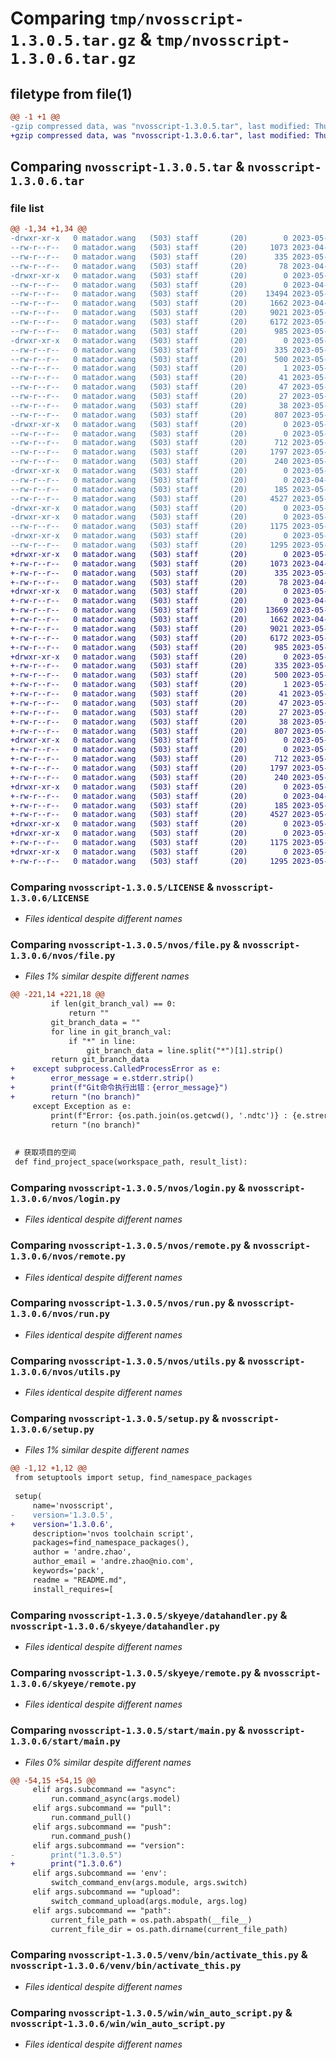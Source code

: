 # Comparing `tmp/nvosscript-1.3.0.5.tar.gz` & `tmp/nvosscript-1.3.0.6.tar.gz`

## filetype from file(1)

```diff
@@ -1 +1 @@
-gzip compressed data, was "nvosscript-1.3.0.5.tar", last modified: Thu May 18 09:23:56 2023, max compression
+gzip compressed data, was "nvosscript-1.3.0.6.tar", last modified: Thu May 18 09:35:47 2023, max compression
```

## Comparing `nvosscript-1.3.0.5.tar` & `nvosscript-1.3.0.6.tar`

### file list

```diff
@@ -1,34 +1,34 @@
-drwxr-xr-x   0 matador.wang   (503) staff       (20)        0 2023-05-18 09:23:56.948537 nvosscript-1.3.0.5/
--rw-r--r--   0 matador.wang   (503) staff       (20)     1073 2023-04-11 06:52:30.000000 nvosscript-1.3.0.5/LICENSE
--rw-r--r--   0 matador.wang   (503) staff       (20)      335 2023-05-18 09:23:56.948383 nvosscript-1.3.0.5/PKG-INFO
--rw-r--r--   0 matador.wang   (503) staff       (20)       78 2023-04-11 06:52:30.000000 nvosscript-1.3.0.5/README.md
-drwxr-xr-x   0 matador.wang   (503) staff       (20)        0 2023-05-18 09:23:56.945519 nvosscript-1.3.0.5/nvos/
--rw-r--r--   0 matador.wang   (503) staff       (20)        0 2023-04-11 06:52:30.000000 nvosscript-1.3.0.5/nvos/__init__.py
--rw-r--r--   0 matador.wang   (503) staff       (20)    13494 2023-05-18 09:22:50.000000 nvosscript-1.3.0.5/nvos/file.py
--rw-r--r--   0 matador.wang   (503) staff       (20)     1662 2023-04-11 07:50:33.000000 nvosscript-1.3.0.5/nvos/login.py
--rw-r--r--   0 matador.wang   (503) staff       (20)     9021 2023-05-12 07:47:19.000000 nvosscript-1.3.0.5/nvos/remote.py
--rw-r--r--   0 matador.wang   (503) staff       (20)     6172 2023-05-11 08:47:40.000000 nvosscript-1.3.0.5/nvos/run.py
--rw-r--r--   0 matador.wang   (503) staff       (20)      985 2023-05-04 01:42:28.000000 nvosscript-1.3.0.5/nvos/utils.py
-drwxr-xr-x   0 matador.wang   (503) staff       (20)        0 2023-05-18 09:23:56.946525 nvosscript-1.3.0.5/nvosscript.egg-info/
--rw-r--r--   0 matador.wang   (503) staff       (20)      335 2023-05-18 09:23:56.000000 nvosscript-1.3.0.5/nvosscript.egg-info/PKG-INFO
--rw-r--r--   0 matador.wang   (503) staff       (20)      500 2023-05-18 09:23:56.000000 nvosscript-1.3.0.5/nvosscript.egg-info/SOURCES.txt
--rw-r--r--   0 matador.wang   (503) staff       (20)        1 2023-05-18 09:23:56.000000 nvosscript-1.3.0.5/nvosscript.egg-info/dependency_links.txt
--rw-r--r--   0 matador.wang   (503) staff       (20)       41 2023-05-18 09:23:56.000000 nvosscript-1.3.0.5/nvosscript.egg-info/entry_points.txt
--rw-r--r--   0 matador.wang   (503) staff       (20)       47 2023-05-18 09:23:56.000000 nvosscript-1.3.0.5/nvosscript.egg-info/requires.txt
--rw-r--r--   0 matador.wang   (503) staff       (20)       27 2023-05-18 09:23:56.000000 nvosscript-1.3.0.5/nvosscript.egg-info/top_level.txt
--rw-r--r--   0 matador.wang   (503) staff       (20)       38 2023-05-18 09:23:56.948581 nvosscript-1.3.0.5/setup.cfg
--rw-r--r--   0 matador.wang   (503) staff       (20)      807 2023-05-18 09:23:55.000000 nvosscript-1.3.0.5/setup.py
-drwxr-xr-x   0 matador.wang   (503) staff       (20)        0 2023-05-18 09:23:56.947240 nvosscript-1.3.0.5/skyeye/
--rw-r--r--   0 matador.wang   (503) staff       (20)        0 2023-05-04 01:42:28.000000 nvosscript-1.3.0.5/skyeye/__init__.py
--rw-r--r--   0 matador.wang   (503) staff       (20)      712 2023-05-04 01:42:28.000000 nvosscript-1.3.0.5/skyeye/datahandler.py
--rw-r--r--   0 matador.wang   (503) staff       (20)     1797 2023-05-04 01:42:28.000000 nvosscript-1.3.0.5/skyeye/remote.py
--rw-r--r--   0 matador.wang   (503) staff       (20)      240 2023-05-04 01:42:28.000000 nvosscript-1.3.0.5/skyeye/skyeyecommand.py
-drwxr-xr-x   0 matador.wang   (503) staff       (20)        0 2023-05-18 09:23:56.947694 nvosscript-1.3.0.5/start/
--rw-r--r--   0 matador.wang   (503) staff       (20)        0 2023-04-11 07:50:33.000000 nvosscript-1.3.0.5/start/__init__.py
--rw-r--r--   0 matador.wang   (503) staff       (20)      185 2023-05-04 01:42:28.000000 nvosscript-1.3.0.5/start/commonUtil.py
--rw-r--r--   0 matador.wang   (503) staff       (20)     4527 2023-05-18 09:23:55.000000 nvosscript-1.3.0.5/start/main.py
-drwxr-xr-x   0 matador.wang   (503) staff       (20)        0 2023-05-18 09:23:56.943123 nvosscript-1.3.0.5/venv/
-drwxr-xr-x   0 matador.wang   (503) staff       (20)        0 2023-05-18 09:23:56.947831 nvosscript-1.3.0.5/venv/bin/
--rw-r--r--   0 matador.wang   (503) staff       (20)     1175 2023-05-09 08:53:30.000000 nvosscript-1.3.0.5/venv/bin/activate_this.py
-drwxr-xr-x   0 matador.wang   (503) staff       (20)        0 2023-05-18 09:23:56.948084 nvosscript-1.3.0.5/win/
--rw-r--r--   0 matador.wang   (503) staff       (20)     1295 2023-05-11 08:47:40.000000 nvosscript-1.3.0.5/win/win_auto_script.py
+drwxr-xr-x   0 matador.wang   (503) staff       (20)        0 2023-05-18 09:35:47.488478 nvosscript-1.3.0.6/
+-rw-r--r--   0 matador.wang   (503) staff       (20)     1073 2023-04-11 06:52:30.000000 nvosscript-1.3.0.6/LICENSE
+-rw-r--r--   0 matador.wang   (503) staff       (20)      335 2023-05-18 09:35:47.488323 nvosscript-1.3.0.6/PKG-INFO
+-rw-r--r--   0 matador.wang   (503) staff       (20)       78 2023-04-11 06:52:30.000000 nvosscript-1.3.0.6/README.md
+drwxr-xr-x   0 matador.wang   (503) staff       (20)        0 2023-05-18 09:35:47.485293 nvosscript-1.3.0.6/nvos/
+-rw-r--r--   0 matador.wang   (503) staff       (20)        0 2023-04-11 06:52:30.000000 nvosscript-1.3.0.6/nvos/__init__.py
+-rw-r--r--   0 matador.wang   (503) staff       (20)    13669 2023-05-18 09:35:25.000000 nvosscript-1.3.0.6/nvos/file.py
+-rw-r--r--   0 matador.wang   (503) staff       (20)     1662 2023-04-11 07:50:33.000000 nvosscript-1.3.0.6/nvos/login.py
+-rw-r--r--   0 matador.wang   (503) staff       (20)     9021 2023-05-12 07:47:19.000000 nvosscript-1.3.0.6/nvos/remote.py
+-rw-r--r--   0 matador.wang   (503) staff       (20)     6172 2023-05-11 08:47:40.000000 nvosscript-1.3.0.6/nvos/run.py
+-rw-r--r--   0 matador.wang   (503) staff       (20)      985 2023-05-04 01:42:28.000000 nvosscript-1.3.0.6/nvos/utils.py
+drwxr-xr-x   0 matador.wang   (503) staff       (20)        0 2023-05-18 09:35:47.486381 nvosscript-1.3.0.6/nvosscript.egg-info/
+-rw-r--r--   0 matador.wang   (503) staff       (20)      335 2023-05-18 09:35:47.000000 nvosscript-1.3.0.6/nvosscript.egg-info/PKG-INFO
+-rw-r--r--   0 matador.wang   (503) staff       (20)      500 2023-05-18 09:35:47.000000 nvosscript-1.3.0.6/nvosscript.egg-info/SOURCES.txt
+-rw-r--r--   0 matador.wang   (503) staff       (20)        1 2023-05-18 09:35:47.000000 nvosscript-1.3.0.6/nvosscript.egg-info/dependency_links.txt
+-rw-r--r--   0 matador.wang   (503) staff       (20)       41 2023-05-18 09:35:47.000000 nvosscript-1.3.0.6/nvosscript.egg-info/entry_points.txt
+-rw-r--r--   0 matador.wang   (503) staff       (20)       47 2023-05-18 09:35:47.000000 nvosscript-1.3.0.6/nvosscript.egg-info/requires.txt
+-rw-r--r--   0 matador.wang   (503) staff       (20)       27 2023-05-18 09:35:47.000000 nvosscript-1.3.0.6/nvosscript.egg-info/top_level.txt
+-rw-r--r--   0 matador.wang   (503) staff       (20)       38 2023-05-18 09:35:47.488539 nvosscript-1.3.0.6/setup.cfg
+-rw-r--r--   0 matador.wang   (503) staff       (20)      807 2023-05-18 09:35:37.000000 nvosscript-1.3.0.6/setup.py
+drwxr-xr-x   0 matador.wang   (503) staff       (20)        0 2023-05-18 09:35:47.487146 nvosscript-1.3.0.6/skyeye/
+-rw-r--r--   0 matador.wang   (503) staff       (20)        0 2023-05-04 01:42:28.000000 nvosscript-1.3.0.6/skyeye/__init__.py
+-rw-r--r--   0 matador.wang   (503) staff       (20)      712 2023-05-04 01:42:28.000000 nvosscript-1.3.0.6/skyeye/datahandler.py
+-rw-r--r--   0 matador.wang   (503) staff       (20)     1797 2023-05-04 01:42:28.000000 nvosscript-1.3.0.6/skyeye/remote.py
+-rw-r--r--   0 matador.wang   (503) staff       (20)      240 2023-05-04 01:42:28.000000 nvosscript-1.3.0.6/skyeye/skyeyecommand.py
+drwxr-xr-x   0 matador.wang   (503) staff       (20)        0 2023-05-18 09:35:47.487576 nvosscript-1.3.0.6/start/
+-rw-r--r--   0 matador.wang   (503) staff       (20)        0 2023-04-11 07:50:33.000000 nvosscript-1.3.0.6/start/__init__.py
+-rw-r--r--   0 matador.wang   (503) staff       (20)      185 2023-05-04 01:42:28.000000 nvosscript-1.3.0.6/start/commonUtil.py
+-rw-r--r--   0 matador.wang   (503) staff       (20)     4527 2023-05-18 09:35:41.000000 nvosscript-1.3.0.6/start/main.py
+drwxr-xr-x   0 matador.wang   (503) staff       (20)        0 2023-05-18 09:35:47.482978 nvosscript-1.3.0.6/venv/
+drwxr-xr-x   0 matador.wang   (503) staff       (20)        0 2023-05-18 09:35:47.487733 nvosscript-1.3.0.6/venv/bin/
+-rw-r--r--   0 matador.wang   (503) staff       (20)     1175 2023-05-09 08:53:30.000000 nvosscript-1.3.0.6/venv/bin/activate_this.py
+drwxr-xr-x   0 matador.wang   (503) staff       (20)        0 2023-05-18 09:35:47.488014 nvosscript-1.3.0.6/win/
+-rw-r--r--   0 matador.wang   (503) staff       (20)     1295 2023-05-11 08:47:40.000000 nvosscript-1.3.0.6/win/win_auto_script.py
```

### Comparing `nvosscript-1.3.0.5/LICENSE` & `nvosscript-1.3.0.6/LICENSE`

 * *Files identical despite different names*

### Comparing `nvosscript-1.3.0.5/nvos/file.py` & `nvosscript-1.3.0.6/nvos/file.py`

 * *Files 1% similar despite different names*

```diff
@@ -221,14 +221,18 @@
         if len(git_branch_val) == 0:
             return ""
         git_branch_data = ""
         for line in git_branch_val:
             if "*" in line:
                 git_branch_data = line.split("*")[1].strip()
         return git_branch_data
+    except subprocess.CalledProcessError as e:
+        error_message = e.stderr.strip()
+        print(f"Git命令执行出错：{error_message}")
+        return "(no branch)"
     except Exception as e:
         print(f"Error: {os.path.join(os.getcwd(), '.ndtc')} : {e.strerror}")
         return "(no branch)"
 
 
 # 获取项目的空间
 def find_project_space(workspace_path, result_list):
```

### Comparing `nvosscript-1.3.0.5/nvos/login.py` & `nvosscript-1.3.0.6/nvos/login.py`

 * *Files identical despite different names*

### Comparing `nvosscript-1.3.0.5/nvos/remote.py` & `nvosscript-1.3.0.6/nvos/remote.py`

 * *Files identical despite different names*

### Comparing `nvosscript-1.3.0.5/nvos/run.py` & `nvosscript-1.3.0.6/nvos/run.py`

 * *Files identical despite different names*

### Comparing `nvosscript-1.3.0.5/nvos/utils.py` & `nvosscript-1.3.0.6/nvos/utils.py`

 * *Files identical despite different names*

### Comparing `nvosscript-1.3.0.5/setup.py` & `nvosscript-1.3.0.6/setup.py`

 * *Files 1% similar despite different names*

```diff
@@ -1,12 +1,12 @@
 from setuptools import setup, find_namespace_packages
 
 setup(
     name='nvosscript',
-    version='1.3.0.5',
+    version='1.3.0.6',
     description='nvos toolchain script',
     packages=find_namespace_packages(),
     author = 'andre.zhao',
     author_email = 'andre.zhao@nio.com',
     keywords='pack',
     readme = "README.md",
     install_requires=[
```

### Comparing `nvosscript-1.3.0.5/skyeye/datahandler.py` & `nvosscript-1.3.0.6/skyeye/datahandler.py`

 * *Files identical despite different names*

### Comparing `nvosscript-1.3.0.5/skyeye/remote.py` & `nvosscript-1.3.0.6/skyeye/remote.py`

 * *Files identical despite different names*

### Comparing `nvosscript-1.3.0.5/start/main.py` & `nvosscript-1.3.0.6/start/main.py`

 * *Files 0% similar despite different names*

```diff
@@ -54,15 +54,15 @@
     elif args.subcommand == "async":
         run.command_async(args.model)
     elif args.subcommand == "pull":
         run.command_pull()
     elif args.subcommand == "push":
         run.command_push()
     elif args.subcommand == "version":
-        print("1.3.0.5")
+        print("1.3.0.6")
     elif args.subcommand == 'env':
         switch_command_env(args.module, args.switch)
     elif args.subcommand == "upload":
         switch_command_upload(args.module, args.log)
     elif args.subcommand == "path":
         current_file_path = os.path.abspath(__file__)
         current_file_dir = os.path.dirname(current_file_path)
```

### Comparing `nvosscript-1.3.0.5/venv/bin/activate_this.py` & `nvosscript-1.3.0.6/venv/bin/activate_this.py`

 * *Files identical despite different names*

### Comparing `nvosscript-1.3.0.5/win/win_auto_script.py` & `nvosscript-1.3.0.6/win/win_auto_script.py`

 * *Files identical despite different names*

